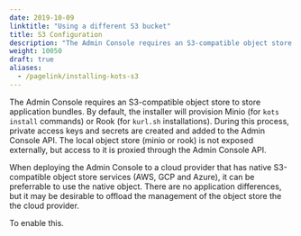 ```yaml
---
date: 2019-10-09
linktitle: "Using a different S3 bucket"
title: S3 Configuration
description: "The Admin Console requires an S3-compatible object store to store application bundles. By default, the installer will provision"
weight: 10050
draft: true
aliases: 
  - /pagelink/installing-kots-s3
---
```


The Admin Console requires an S3-compatible object store to store application bundles. By default, the installer will provision Minio (for `kots install` commands) or Rook (for `kurl.sh` installations). During this process, private access keys and secrets are created and added to the Admin Console API. The local object store (minio or rook) is not exposed externally, but access to it is proxied through the Admin Console API.

When deploying the Admin Console to a cloud provider that has native S3-compatible object store services (AWS, GCP and Azure), it can be preferrable to use the native object. There are no application differences, but it may be desirable to offload the management of the object store the the cloud provider.

To enable this.

